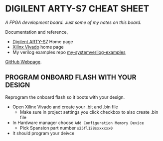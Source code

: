 # DIGILENT ARTY-S7 CHEAT SHEET

_A FPGA development board.  Just some of my notes on this board._

Documentation and reference,

* [Digilent ARTY-S7](https://reference.digilentinc.com/reference/programmable-logic/arty-s7/start)
  Home page
* [Xilinx Vivado](https://www.xilinx.com/products/design-tools/vivado.html)
  home page
* My verilog examples repo [my-systemverilog-examples](https://github.com/JeffDeCola/my-systemverilog-examples)

[GitHub Webpage](https://jeffdecola.github.io/my-cheat-sheets/).

## PROGRAM ONBOARD FLASH WITH YOUR DESIGN

Reprogram the onboard flash so it boots with your design.

* Open Xilinx Vivado and create your .bit and .bin file
  * Make sure in project settings you click checkbox to also create .bin file
* In Hardware manager choose `Add Configuration Memory Device`
  * Pick Spansion part number `s25fl128sxxxxxx0`
* It should program your deivce
